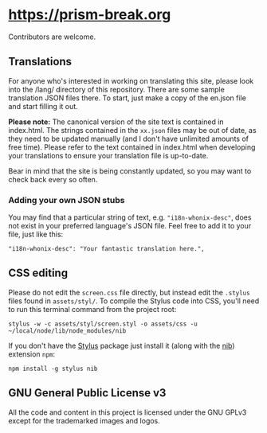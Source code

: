 # https://prism-break.org

Contributors are welcome.

## Translations

For anyone who's interested in working on translating this site, please look into the /lang/ directory of this repository. There are some sample translation JSON files there. To start, just make a copy of the en.json file and start filling it out.

**Please note:** The canonical version of the site text is contained in index.html. The strings contained in the `xx.json` files may be out of date, as they need to be updated manually (and I don't have unlimited amounts of free time). Please refer to the text contained in index.html when developing your translations to ensure your translation file is up-to-date.

Bear in mind that the site is being constantly updated, so you may want to check back every so often.

### Adding your own JSON stubs

You may find that a particular string of text, e.g. `"i18n-whonix-desc"`, does not exist in your preferred language's JSON file. Feel free to add it to your file, just like this:

    "i18n-whonix-desc": "Your fantastic translation here.",

## CSS editing

Please do not edit the `screen.css` file directly, but instead edit the `.stylus` files found in `assets/styl/`. To compile the Stylus code into CSS, you'll need to run this terminal command from the project root:

    stylus -w -c assets/styl/screen.styl -o assets/css -u ~/local/node/lib/node_modules/nib

If you don't have the [Stylus](http://learnboost.github.io/stylus/) package just install it (along with the [nib](http://visionmedia.github.io/nib/)) extension `npm`:

    npm install -g stylus nib

## GNU General Public License v3

All the code and content in this project is licensed under the GNU GPLv3 except for the trademarked images and logos.
